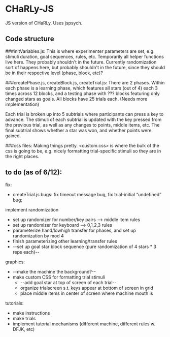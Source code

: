 # CHaRLy-JS
JS version of CHaRLy. Uses jspsych.

## Code structure
###initVariables.js:
This is where experimenter parameters are set, e.g. stimuli duration, goal sequences, rules, etc. Temporarily all helper functions live here. They probably shouldn't in the future. Currently randomization sort of happens here, but probably shouldn't in the future, since they should be in their respective level (phase, block, etc)?

###createPhase.js, createBlock.js, createTrial.js:
There are 2 phases. Within each phase is a learning phase, which features all stars (out of 4) each 3 times across 12 blocks, and a testing phase with ??? blocks featuring only changed stars as goals. All blocks have 25 trials each. (Needs more implementation)

Each trial is broken up into 5 subtrials where participants can press a key to advance. The stimuli of each subtrial is updated with the key pressed from the previous trial, as well as any changes to points, middle items, etc. The final subtrial shows whether a star was won, and whether points were gained.

###css files:
Making things pretty. <custom.css> is where the bulk of the css is going to be, e.g. nicely formatting trial-specific stimuli so they are in the right places.

## to do (as of 6/12):
fix:
- createTrial.js bugs: fix timeout message bug, fix trial-initial “undefined” bug;

implement randomization
- set up randomizer for number/key pairs —> middle item rules
- set up randomizer for keyboard —> 0,1,2,3 rules
- parameterize hand/lowhigh transfer for phases, and set up randomization by mod 4
- finish parameterizing other learning/transfer rules
- --set up goal star block sequence (pure randomization of 4 stars * 3 reps each)--

graphics:
- --make the machine the background?--
- make custom CSS for formatting trial stimuli
  - --add goal star at top of screen of each trial--
  - organize trialscreen s.t. keys appear at bottom of screen in grid
  - place middle items in center of screen where machine mouth is

tutorials:
- make instructions
- make trials
- implement tutorial mechanisms (different machine, different rules w. DFJK, etc)
